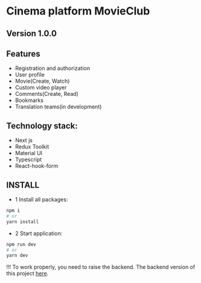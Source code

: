# Cinema platform MovieClub 

## Version 1.0.0

## Features

- Registration and authorization
- User profile
- Movie(Create, Watch)
- Сustom video player
- Comments(Create, Read)
- Bookmarks
- Translation teams(in development)

## Technology stack:

- Next js
- Redux Toolkit
- Material UI
- Typescript
- React-hook-form

## INSTALL

- 1 Install all packages:

```bash
npm i
# or
yarn install
```

- 2 Start application:

```bash
npm run dev
# or
yarn dev
```

!!! To work properly, you need to raise the backend.
The backend version of this project [here](https://github.com/pavel-developer2001/movieClub-backend).
